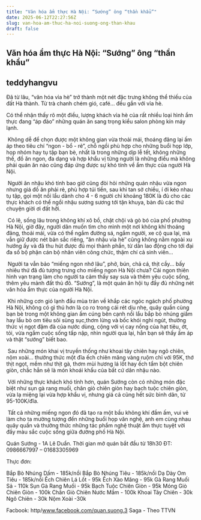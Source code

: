 ```yaml
---
title: "Văn hóa ẩm thực Hà Nội: “Sướng” ông “thần khẩu”"
date: 2025-06-12T22:27:56Z
slug: van-hoa-am-thuc-ha-noi-suong-ong-than-khau
draft: false
---
```


## Văn hóa ẩm thực Hà Nội: “Sướng” ông “thần khẩu”

## teddyhangvu

Đã từ lâu, “văn hóa vỉa hè” trở thành một nét đặc trưng không thể thiếu của đất Hà thành. Từ trà chanh chém gió, café… đều gắn với vỉa hè.

Có thể nhận thấy rõ một điều, lượng khách vỉa hè của rất nhiều loại hình ẩm thực đang “áp đảo” những quán ăn sang trọng kiểu salon phòng kín máy lạnh.
 
​
Không dễ để chọn được một không gian vừa thoải mái, thoáng đãng lại ấm áp theo tiêu chí “ngon - bổ - rẻ”, chỗ ngồi phù hợp cho những buổi họp lớp, họp nhóm hay tụ tập bạn bè, nhất là trong những dịp lễ tết, không những thế, đồ ăn ngon, đa dạng và hợp khẩu vị từng người là những điều mà không phải quán ăn nào cũng đáp ứng được sự khó tính về ẩm thực của người Hà Nội.
 
​
Người ăn nhậu khó tính bao giờ cũng đòi hỏi những quán nhậu vừa ngon nhưng giá đồ ăn phải rẻ, phù hợp túi tiền, sau khi tan sở chiều, í ới kéo nhau tụ tập, gọi một nồi lẩu dành cho 4 - 6 người chỉ khoảng 180K là đủ cho các thực khách có thể ngồi nhậu sương sương tới tận khuya, bàn đủ các thứ chuyện giời ơi đất hỡi.
 
​
Có lẽ, sống lâu trong không khí xô bồ, chật chội và gò bó của phố phường Hà Nội, giờ đây, người dân muốn tìm cho mình một nơi không khí thoáng đãng, thoải mái, vừa có thể ngắm đường sá, ngắm người, xe cộ qua lại, mà vẫn giữ được nét bản sắc riêng, “ăn nhậu vỉa hè” cũng không nằm ngoài xu hướng ấy và đã thu hút được đủ mọi thành phần, từ dân lao động cho tới đại đa số bộ phận cán bộ nhân viên công chức, thậm chí cả sinh viên…
 
​
Người ta vẫn bảo “miếng ngon nhớ lâu”, phở, bún, chả cá, thịt cầy... bấy nhiêu thứ đã đủ tượng trưng cho miếng ngon Hà Nội chưa? Cái ngon thiên hình vạn trạng làm cho người ta cảm thấy say sưa và thêm yêu cuộc sống, thêm yêu mảnh đất thủ đô. “Sướng”, là một quán ăn hội tụ đầy đủ những nét văn hóa ẩm thực của người Hà Nội.
 
​
Khi những cơn gió lạnh đầu mùa tràn về khắp các ngóc ngách phố phường Hà Nội, không có gì thú hơn là co ro trong cái rét dịu nhẹ, quây quần cùng bạn bè trong một không gian ấm cúng bên cạnh nồi lẩu bắp bò nhúng giấm hay lẩu bò om tiêu sôi sùng sục,thơm lừng và bốc khói nghi ngút, thưởng thức vị ngọt đậm đà của nước dùng, cộng với vị cay nồng của hạt tiêu, ớt, tỏi, vừa ngắm cuộc sống tấp nập, nhìn người qua lại, hẳn bạn sẽ thấy ấm áp và thật “sướng” biết bao.
 
​
Sau những món khai vị truyền thống như khoai tây chiên hay ngô chiên, nộm xoài… thưởng thức một đĩa ếch chiên măng vàng ruộm chỉ với 95K, thớ thịt ngọt, mềm như thịt gà, thơm mùi hương lá lốt hay ếch tẩm bột chiên giòn, chắc hẳn sẽ là món khoái khẩu của bất cứ dân nhậu nào.
 
​
Với những thực khách khó tính hơn, quán Sướng còn có những món đặc biệt như sụn gà rang muối, chân giò chiên giòn hay bạch tuộc chiên giòn, vừa lạ miệng lại vừa hợp khẩu vị, nhưng giá cả cũng hết sức bình dân, từ 95-100K/đĩa.
 
​
Tất cả những miếng ngon đó đã tạo ra một bầu không khí đầm ấm, vui vẻ làm cho ta mường tượng đến những buổi họp văn nghệ, anh em cùng nhau quây quần và thưởng thức những tác phẩm nghệ thuật ẩm thực tuyệt vời đầy màu sắc cuộc sống giữa đường phố Hà Nội.
 
Quán Sướng - 1A Lê Duẩn. 
Thời gian mở quán bắt đầu từ 18h30
ĐT: 0986667997 – 01683305969

Thực đơn:

Bắp Bò Nhúng Dấm - 185k/nồi
Bắp Bò Nhúng Tiêu - 185k/nồi
Dạ Dày Om Tiêu - 185k/nồi
Ếch Chiên Lá Lốt - 95k
Ếch  Xào Măng - 95k
Gà Rang Muối Sả - 110k
Sụn Gà Rang Muối - 95k
Bạch Tuộc Chiên Giòn - 95k
Móng Giò Chiên Giòn - 100k
Chân Giò Chiên Nước Mắm - 100k
Khoai Tây Chiên - 30k
Ngô Chiên - 30k
Nộm Xoài -30k

Facbook: http/www.facebook.com/quan.suong.3
Saga - Theo TTVN​